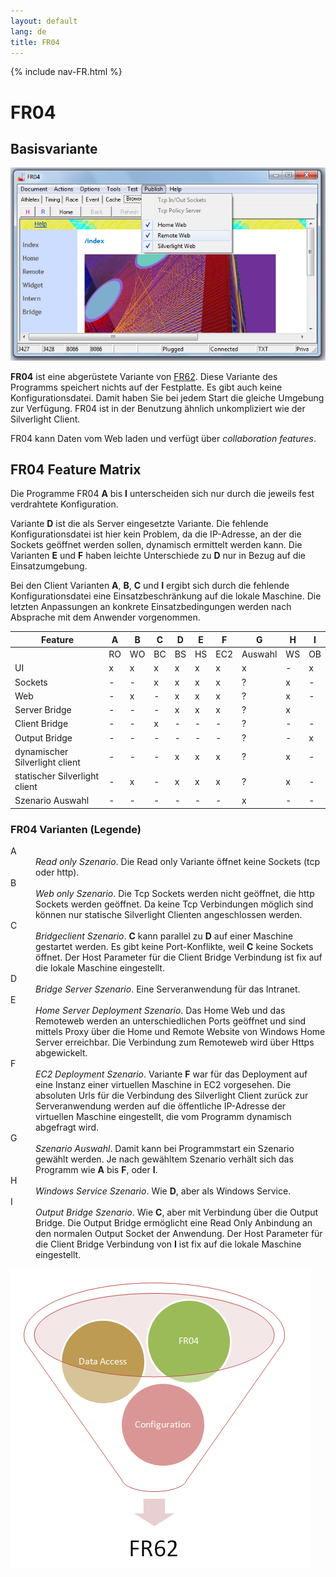 ```yaml
---
layout: default
lang: de
title: FR04
---
```


{% include nav-FR.html %}

# FR04

## Basisvariante

![FR04 screenshot](../images/FR04.png)

**FR04** ist eine abgerüstete Variante von [FR62](FR62.html).
Diese Variante des Programms speichert nichts auf der Festplatte.
Es gibt auch keine Konfigurationsdatei.
Damit haben Sie bei jedem Start die gleiche Umgebung zur Verfügung.
FR04 ist in der Benutzung ähnlich unkompliziert wie der Silverlight Client.

FR04 kann Daten vom Web laden und verfügt über *collaboration features*.

## FR04 Feature Matrix

Die Programme FR04 **A** bis **I** unterscheiden sich nur durch die jeweils fest verdrahtete Konfiguration.

Variante **D** ist die als Server eingesetzte Variante.
Die fehlende Konfigurationsdatei ist hier kein Problem, da die IP-Adresse,
an der die Sockets geöffnet werden sollen,
dynamisch ermittelt werden kann.
Die Varianten **E** und **F** haben leichte Unterschiede zu **D** nur in Bezug auf die Einsatzumgebung.

Bei den Client Varianten **A**, **B**, **C** und **I** ergibt sich
durch die fehlende Konfigurationsdatei eine Einsatzbeschränkung auf die lokale Maschine.
Die letzten Anpassungen an konkrete Einsatzbedingungen werden nach Absprache mit dem Anwender vorgenommen.

<table>
    <thead>
        <tr>
            <th>Feature</th>
            <th>A</th>
            <th>B</th>
            <th>C</th>
            <th>D</th>
            <th>E</th>
            <th>F</th>
            <th>G</th>
            <th>H</th>
            <th>I</th>
        </tr>
    </thead>
    <tr>
        <td></td>
        <td>RO</td>
        <td>WO</td>
        <td>BC</td>
        <td>BS</td>
        <td>HS</td>
        <td>EC2</td>
        <td>Auswahl</td>
        <td>WS</td>
        <td>OB</td>
    </tr>
    <tr>
        <td>UI</td>
        <td>x</td>
        <td>x</td>
        <td>x</td>
        <td>x</td>
        <td>x</td>
        <td>x</td>
        <td>x</td>
        <td>-</td>
        <td>x</td>
    </tr>
    <tr>
        <td>Sockets</td>
        <td>-</td>
        <td>-</td>
        <td>x</td>
        <td>x</td>
        <td>x</td>
        <td>x</td>
        <td>?</td>
        <td>x</td>
        <td>-</td>
    </tr>
    <tr>
        <td>Web</td>
        <td>-</td>
        <td>x</td>
        <td>-</td>
        <td>x</td>
        <td>x</td>
        <td>x</td>
        <td>?</td>
        <td>x</td>
        <td>-</td>
    </tr>
    <tr>
        <td>Server Bridge</td>
        <td>-</td>
        <td>-</td>
        <td>-</td>
        <td>x</td>
        <td>x</td>
        <td>x</td>
        <td>?</td>
        <td>x</td>
    </tr>
    <tr>
        <td>Client Bridge</td>
        <td>-</td>
        <td>-</td>
        <td>x</td>
        <td>-</td>
        <td>-</td>
        <td>-</td>
        <td>?</td>
        <td>-</td>
        <td>-</td>
    </tr>
    <tr>
        <td>Output Bridge</td>
        <td>-</td>
        <td>-</td>
        <td>-</td>
        <td>-</td>
        <td>-</td>
        <td>-</td>
        <td>?</td>
        <td>-</td>
        <td>x</td>
    </tr>
    <tr>
        <td>dynamischer Silverlight client</td>
        <td>-</td>
        <td>-</td>
        <td>-</td>
        <td>x</td>
        <td>x</td>
        <td>x</td>
        <td>?</td>
        <td>x</td>
        <td>-</td>
    </tr>
    <tr>
        <td>statischer Silverlight client</td>
        <td>-</td>
        <td>x</td>
        <td>-</td>
        <td>x</td>
        <td>x</td>
        <td>x</td>
        <td>?</td>
        <td>x</td>
        <td>-</td>
    </tr>
    <tr>
        <td>Szenario Auswahl</td>
        <td>-</td>
        <td>-</td>
        <td>-</td>
        <td>-</td>
        <td>-</td>
        <td>-</td>
        <td>x</td>
        <td>-</td>
        <td>-</td>
    </tr>
</table>

### FR04 Varianten (Legende)

<dl>
<dt>A</dt>
<dd><i>Read only Szenario</i>.
Die Read only Variante öffnet keine Sockets (tcp oder http).</dd>

<dt>B</dt>
<dd><i>Web only Szenario</i>.
Die Tcp Sockets werden nicht geöffnet, die http Sockets
werden geöffnet. Da keine Tcp Verbindungen möglich sind können
nur statische Silverlight Clienten angeschlossen werden.</dd>

<dt>C</dt>
<dd><i>Bridgeclient Szenario</i>.
<b>C</b> kann parallel zu <b>D</b> auf einer Maschine gestartet werden.
Es gibt keine Port-Konflikte, weil <b>C</b> keine Sockets öffnet.
Der Host Parameter für die Client Bridge Verbindung ist fix auf die lokale Maschine eingestellt.</dd>

<dt>D</dt>
<dd><i>Bridge Server Szenario</i>.
Eine Serveranwendung für das Intranet.</dd>

<dt>E</dt>
<dd><i>Home Server Deployment Szenario</i>.
Das Home Web und das Remoteweb werden an unterschiedlichen Ports geöffnet
und sind mittels Proxy über die Home und Remote Website von Windows Home Server erreichbar.
Die Verbindung zum Remoteweb wird über Https abgewickelt.</dd>

<dt>F</dt>
<dd><i>EC2 Deployment Szenario</i>.
Variante <b>F</b> war für das Deployment auf eine Instanz einer virtuellen Maschine in EC2 vorgesehen.
Die absoluten Urls für die Verbindung des Silverlight Client zurück zur Serveranwendung
werden auf die öffentliche IP-Adresse der virtuellen Maschine eingestellt, die vom Programm dynamisch abgefragt wird.</dd>

<dt>G</dt>
<dd><i>Szenario Auswahl</i>.
Damit kann bei Programmstart ein Szenario gewählt werden.
Je nach gewähltem Szenario verhält sich das Programm wie <b>A</b> bis <b>F</b>, oder <b>I</b>.</dd>

<dt>H</dt>
<dd><i>Windows Service Szenario</i>.
Wie <b>D</b>, aber als Windows Service.</dd>

<dt>I</dt>
<dd><i>Output Bridge Szenario</i>. Wie <b>C</b>, aber mit Verbindung über die Output Bridge.
Die Output Bridge ermöglicht eine Read Only Anbindung an den normalen Output Socket der Anwendung.
Der Host Parameter für die Client Bridge Verbindung von <b>I</b> ist fix auf die lokale Maschine eingestellt.</dd>
</dl>

![Von FR04 nach FR62](../images/FR04-Trichter.png)
